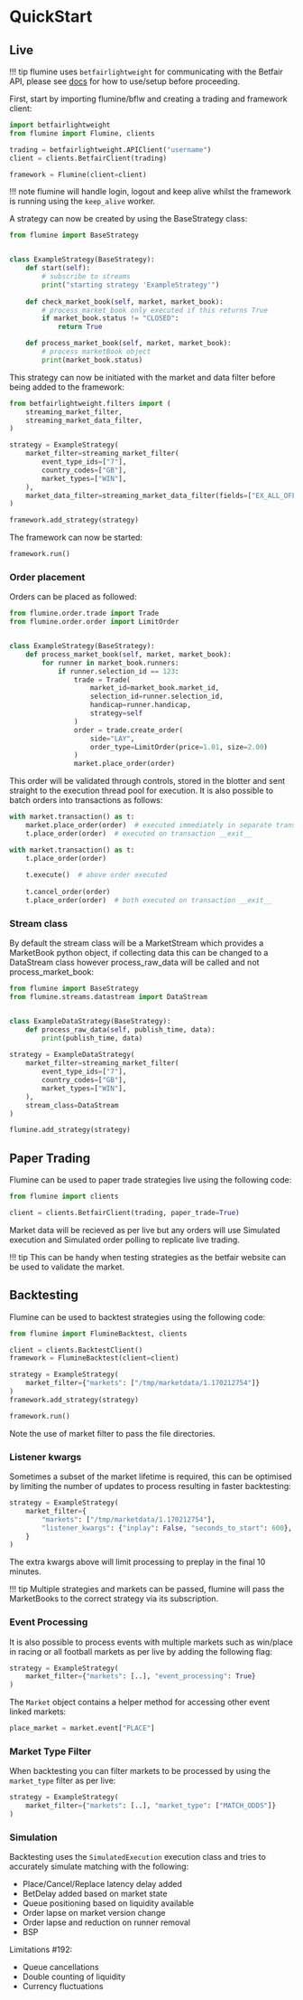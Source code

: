 # QuickStart

## Live

!!! tip
    flumine uses `betfairlightweight` for communicating with the Betfair API, please see [docs](https://liampauling.github.io/betfair/) for how to use/setup before proceeding.

First, start by importing flumine/bflw and creating a trading and framework client:

```python
import betfairlightweight
from flumine import Flumine, clients

trading = betfairlightweight.APIClient("username")
client = clients.BetfairClient(trading)

framework = Flumine(client=client)
```

!!! note
    flumine will handle login, logout and keep alive whilst the framework is running using the `keep_alive` worker.

A strategy can now be created by using the BaseStrategy class:

```python
from flumine import BaseStrategy


class ExampleStrategy(BaseStrategy):
    def start(self):
        # subscribe to streams
        print("starting strategy 'ExampleStrategy'")
        
    def check_market_book(self, market, market_book):
        # process_market_book only executed if this returns True
        if market_book.status != "CLOSED":
            return True

    def process_market_book(self, market, market_book):
        # process marketBook object
        print(market_book.status)
```

This strategy can now be initiated with the market and data filter before being added to the framework:

```python
from betfairlightweight.filters import (
    streaming_market_filter, 
    streaming_market_data_filter,
)

strategy = ExampleStrategy(
    market_filter=streaming_market_filter(
        event_type_ids=["7"],
        country_codes=["GB"],
        market_types=["WIN"],
    ),
    market_data_filter=streaming_market_data_filter(fields=["EX_ALL_OFFERS"])
)

framework.add_strategy(strategy)
```

The framework can now be started:

```python
framework.run()
```

### Order placement

Orders can be placed as followed:

```python
from flumine.order.trade import Trade
from flumine.order.order import LimitOrder


class ExampleStrategy(BaseStrategy):
    def process_market_book(self, market, market_book):
        for runner in market_book.runners:
            if runner.selection_id == 123:
                trade = Trade(
                    market_id=market_book.market_id, 
                    selection_id=runner.selection_id,
                    handicap=runner.handicap,
                    strategy=self
                )
                order = trade.create_order(
                    side="LAY", 
                    order_type=LimitOrder(price=1.01, size=2.00)
                )
                market.place_order(order)
```

This order will be validated through controls, stored in the blotter and sent straight to the execution thread pool for execution. It is also possible to batch orders into transactions as follows:

```python
with market.transaction() as t:
    market.place_order(order)  # executed immediately in separate transaction
    t.place_order(order)  # executed on transaction __exit__

with market.transaction() as t:
    t.place_order(order)
    
    t.execute()  # above order executed
    
    t.cancel_order(order)
    t.place_order(order)  # both executed on transaction __exit__
```

### Stream class

By default the stream class will be a MarketStream which provides a MarketBook python object, if collecting data this can be changed to a DataStream class however process_raw_data will be called and not process_market_book:


```python
from flumine import BaseStrategy
from flumine.streams.datastream import DataStream


class ExampleDataStrategy(BaseStrategy):
    def process_raw_data(self, publish_time, data):
        print(publish_time, data)
        
strategy = ExampleDataStrategy(
    market_filter=streaming_market_filter(
        event_type_ids=["7"],
        country_codes=["GB"],
        market_types=["WIN"],
    ),
    stream_class=DataStream
)

flumine.add_strategy(strategy)
```

## Paper Trading

Flumine can be used to paper trade strategies live using the following code:

```python
from flumine import clients

client = clients.BetfairClient(trading, paper_trade=True)
```

Market data will be recieved as per live but any orders will use Simulated execution and Simulated order polling to replicate live trading.

!!! tip
    This can be handy when testing strategies as the betfair website can be used to validate the market.

## Backtesting

Flumine can be used to backtest strategies using the following code:

```python
from flumine import FlumineBacktest, clients

client = clients.BacktestClient()
framework = FlumineBacktest(client=client)

strategy = ExampleStrategy(
    market_filter={"markets": ["/tmp/marketdata/1.170212754"]}
)
framework.add_strategy(strategy)

framework.run()
```

Note the use of market filter to pass the file directories.

### Listener kwargs

Sometimes a subset of the market lifetime is required, this can be optimised by limiting the number of updates to process resulting in faster backtesting:

```python
strategy = ExampleStrategy(
    market_filter={
        "markets": ["/tmp/marketdata/1.170212754"],
        "listener_kwargs": {"inplay": False, "seconds_to_start": 600},
    }
)
```

The extra kwargs above will limit processing to preplay in the final 10 minutes.

!!! tip
    Multiple strategies and markets can be passed, flumine will pass the MarketBooks to the correct strategy via its subscription.

### Event Processing

It is also possible to process events with multiple markets such as win/place in racing or all football markets as per live by adding the following flag:

```python
strategy = ExampleStrategy(
    market_filter={"markets": [..], "event_processing": True}
)
```

The `Market` object contains a helper method for accessing other event linked markets:

```python
place_market = market.event["PLACE"]
```

### Market Type Filter

When backtesting you can filter markets to be processed by using the `market_type` filter as per live:

```python
strategy = ExampleStrategy(
    market_filter={"markets": [..], "market_type": ["MATCH_ODDS"]}
)
```

### Simulation

Backtesting uses the `SimulatedExecution` execution class and tries to accurately simulate matching with the following:

- Place/Cancel/Replace latency delay added
- BetDelay added based on market state
- Queue positioning based on liquidity available
- Order lapse on market version change
- Order lapse and reduction on runner removal
- BSP

Limitations #192:

- Queue cancellations
- Double counting of liquidity
- Currency fluctuations
